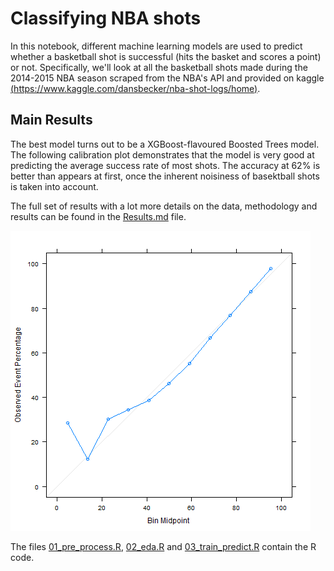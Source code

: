 # Classifying NBA shots

In this notebook, different machine learning models are used to predict whether a basketball shot is successful (hits the basket and scores a point) or not. Specifically, we'll look at all the basketball shots made during the 2014-2015 NBA season scraped from the NBA's API and provided on kaggle [(https://www.kaggle.com/dansbecker/nba-shot-logs/home)](https://www.kaggle.com/dansbecker/nba-shot-logs/home).

## Main Results
The best model turns out to be a XGBoost-flavoured Boosted Trees model. The following calibration plot demonstrates that the model is very good at predicting the average success rate of most shots. The accuracy at 62% is better than appears at first, once the inherent noisiness of basektball shots is taken into account.

The full set of results with a lot more details on the data, methodology and results can be found in the [Results.md](Results.md) file.

![Detailed results](Figs/03_train_predict_calibration_xgb.png)

The files [01_pre_process.R](01_pre_process.R), [02_eda.R](02_eda.R) and [03_train_predict.R](03_train_predict.R) contain the R code.
